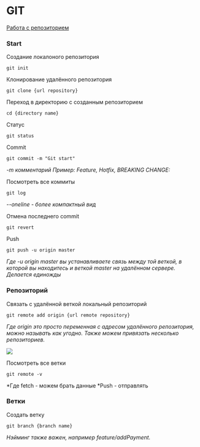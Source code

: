 # GIT

[Работа с репозиторием](https://github.com/alexf81xxx/GIT#%D1%80%D0%B5%D0%BF%D0%BE%D0%B7%D0%B8%D1%82%D0%BE%D1%80%D0%B8%D0%B9 "Работа с репозиторием")

### Start


Создание локалоного репозитория
~~~ 
git init 
~~~

Клонирование удалённого репозитория

~~~ 
git clone {url repository} 
~~~

Переход в директорию с созданным репозиторием

~~~ 
cd {directory name} 
~~~

Статус 

~~~ 
git status
~~~

Commit 

~~~ 
git commit -m "Git start"
~~~
*-m комментарий 
Пример: Feature, Hotfix,  BREAKING CHANGE:*

Посмотреть все коммиты 

~~~ 
git log
~~~
*--oneline - более компактный вид*

Отмена последнего commit 

~~~ 
git revert
~~~

Push

~~~ 
git push -u origin master
~~~
*Где -u origin master вы устанавливаете связь между той веткой, в которой вы находитесь и веткой master на удалённом сервере. Делается единожды*

### Репозиторий

Связать с удалённой веткой локальный репозиторий

~~~ 
git remote add origin {url remote repository}
~~~
*Где origin это просто переменная с адресом удалённого репозитория, можно называть как угодно. Также можем привязать несколько репозиториев.*

![](https://thumb.cloud.mail.ru/weblink/thumb/xw1/rzGc/FDFW6YDfs)

Посмотреть все ветки

~~~ 
git remote -v
~~~
*Где fetch - можем брать данные
*Push - отправлять

### Ветки

Создать ветку

~~~ 
git branch {branch name}
~~~
*Нэйминг также важен, например feature/addPayment.*

